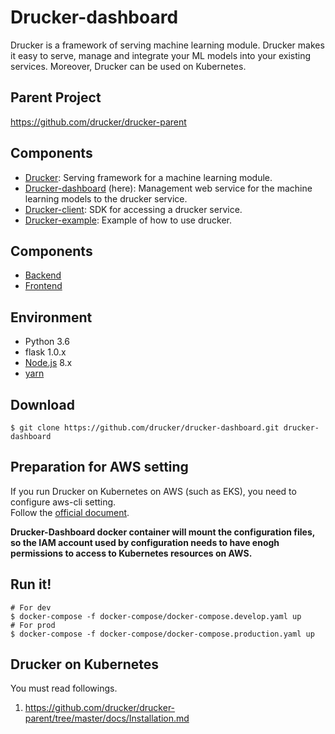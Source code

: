# Drucker-dashboard
Drucker is a framework of serving machine learning module. Drucker makes it easy to serve, manage and integrate your ML models into your existing services. Moreover, Drucker can be used on Kubernetes.

## Parent Project
https://github.com/drucker/drucker-parent

## Components
- [Drucker](https://github.com/drucker/drucker): Serving framework for a machine learning module.
- [Drucker-dashboard](https://github.com/drucker/drucker-dashboard) (here): Management web service for the machine learning models to the drucker service.
- [Drucker-client](https://github.com/drucker/drucker-client): SDK for accessing a drucker service.
- [Drucker-example](https://github.com/drucker/drucker-example): Example of how to use drucker.

## Components
- [Backend](./app)
- [Frontend](./frontend)

## Environment
- Python 3.6
- flask 1.0.x
- [Node.js](https://nodejs.org/) 8.x
- [yarn](https://yarnpkg.com/)

## Download
```
$ git clone https://github.com/drucker/drucker-dashboard.git drucker-dashboard
```

## Preparation for AWS setting
If you run Drucker on Kubernetes on AWS (such as EKS), you need to configure aws-cli setting.  
Follow the [official document](https://docs.aws.amazon.com/streams/latest/dev/kinesis-tutorial-cli-installation.html).  

**Drucker-Dashboard docker container will mount the configuration files,  
so the IAM account used by configuration needs to have enogh permissions to access to Kubernetes resources on AWS.**

## Run it!

```
# For dev
$ docker-compose -f docker-compose/docker-compose.develop.yaml up
# For prod
$ docker-compose -f docker-compose/docker-compose.production.yaml up
```

## Drucker on Kubernetes
You must read followings.
1. https://github.com/drucker/drucker-parent/tree/master/docs/Installation.md
